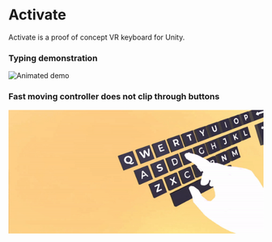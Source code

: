# Activate

Activate is a proof of concept VR keyboard for Unity.

### Typing demonstration
![Animated demo](demonormal.gif)

### Fast moving controller does not clip through buttons
![Animated demo](demofast.gif)